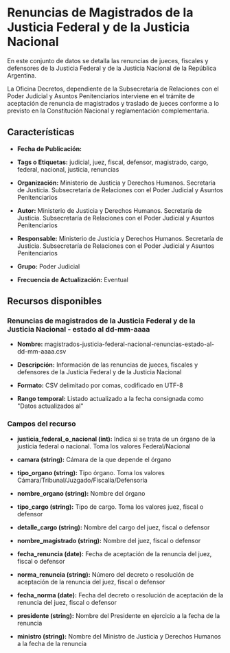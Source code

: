 Renuncias de Magistrados de la Justicia Federal y de la Justicia Nacional
=========================================================================

En este conjunto de datos se detalla las renuncias de jueces, fiscales y defensores de la Justicia Federal y de la Justicia Nacional de la República Argentina.

La Oficina Decretos, dependiente de la Subsecretaría de Relaciones con el Poder Judicial y Asuntos Penitenciarios interviene en el trámite de aceptación de renuncia de magistrados y traslado de jueces conforme a lo previsto en la Constitución Nacional y reglamentación complementaria.

Características
---------------

-   **Fecha de Publicación:**

-   **Tags o Etiquetas:** judicial, juez, fiscal, defensor, magistrado, cargo, federal, nacional, justicia, renuncias

-   **Organización:** Ministerio de Justicia y Derechos Humanos. Secretaría de Justicia. Subsecretaría de Relaciones con el Poder Judicial y Asuntos Penitenciarios

-   **Autor:** Ministerio de Justicia y Derechos Humanos. Secretaría de Justicia. Subsecretaría de Relaciones con el Poder Judicial y Asuntos Penitenciarios

-   **Responsable:** Ministerio de Justicia y Derechos Humanos. Secretaría de Justicia. Subsecretaría de Relaciones con el Poder Judicial y Asuntos Penitenciarios

-   **Grupo:** Poder Judicial

-   **Frecuencia de Actualización:** Eventual

Recursos disponibles
--------------------

### Renuncias de magistrados de la Justicia Federal y de la Justicia Nacional - estado al dd-mm-aaaa

-   **Nombre:** magistrados-justicia-federal-nacional-renuncias-estado-al-dd-mm-aaaa.csv

-   **Descripción:** Información de las renuncias de jueces, fiscales y defensores de la Justicia Federal y de la Justicia Nacional

-   **Formato:** CSV delimitado por comas, codificado en UTF-8

-   **Rango temporal:** Listado actualizado a la fecha consignada como "Datos actualizados al"

### Campos del recurso

-   **justicia\_federal\_o\_nacional (int):** Indica si se trata de un órgano de la justicia federal o nacional. Toma los valores Federal/Nacional

-   **camara (string):** Cámara de la que depende el órgano

-   **tipo\_organo (string):** Tipo órgano. Toma los valores Cámara/Tribunal/Juzgado/Fiscalía/Defensoría

-   **nombre\_organo (string):** Nombre del órgano

-   **tipo\_cargo (string):** Tipo de cargo. Toma los valores juez, fiscal o defensor

-   **detalle\_cargo (string):** Nombre del cargo del juez, fiscal o defensor

-   **nombre\_magistrado (string):** Nombre del juez, fiscal o defensor

-   **fecha\_renuncia (date):** Fecha de aceptación de la renuncia del juez, fiscal o defensor

-   **norma\_renuncia (string):** Número del decreto o resolución de aceptación de la renuncia del juez, fiscal o defensor

-   **fecha\_norma (date):** Fecha del decreto o resolución de aceptación de la renuncia del juez, fiscal o defensor

-   **presidente (string):** Nombre del Presidente en ejercicio a la fecha de la renuncia

-   **ministro (string):** Nombre del Ministro de Justicia y Derechos Humanos a la fecha de la renuncia
